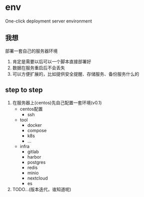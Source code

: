 # env

One-click deployment server environment

## 我想

部署一套自己的服务器环境

1. 肯定是需要以后可以一个脚本直接部署好
2. 数据在服务重启后不会丢失
3. 可以方便扩展的，比如提供安全提醒、存储服务、备份服务什么的

## step to step

1. 在服务器上(centos)先自己配置一套环境(v0.1)
   + centos配置
     + ssh
   + tool
     + docker
     + compose
     + k8s
     + ...
   + infra
     + gitlab
     + harbor
     + postgres
     + redis
     + minio
     + nextcloud
     + es
2. TODO...(版本迭代，谁知道呢)
